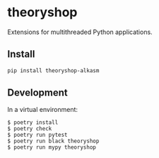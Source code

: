 # theoryshop

Extensions for multithreaded Python applications.

## Install

```sh
pip install theoryshop-alkasm
```

## Development

In a virtual environment:

```
$ poetry install
$ poetry check
$ poetry run pytest
$ poetry run black theoryshop
$ poetry run mypy theoryshop
```
